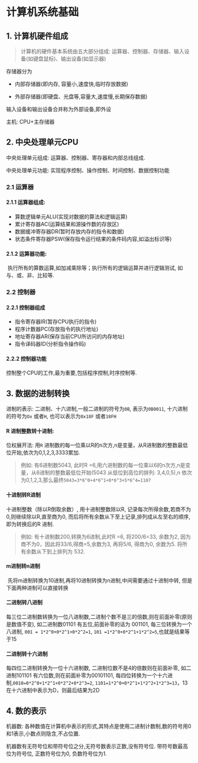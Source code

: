 #  计算机系统基础



##  1. 计算机硬件组成

> 计算机的硬件基本系统由五大部分组成: 运算器、控制器、存储器、输入设备(如键盘鼠标)、输出设备(如显示器)



存储器分为

- 内部存储器(即内存, 容量小,速度快,临时存放数据)

- 外部存储器(即硬盘、光盘等,容量大,速度慢,长期保存数据)

输入设备和输出设备合并称为外部设备,即外设

主机: CPU+主存储器



## 2. 中央处理单元CPU

中央处理单元组成: 运算器、控制器、寄存器和内部总线组成. 

中央处理单元功能: 实现程序控制、操作控制、时间控制、数据控制功能 

### 2.1 运算器

####  2.1.1 运算器组成:

- 算数逻辑单元ALU(实现对数据的算法和逻辑运算)
- 累计寄存器AC(运算结果和源操作数的存放区)
- 数据缓冲寄存器DR(暂时存放内存的指令和数据)
- 状态条件寄存器PSW(保存指令运行结果的条件码内容,如溢出标识等)

#### 2.1.2 运算器功能:

​    执行所有的算数运算,如加减乘除等；执行所有的逻辑运算并进行逻辑测试, 如与、或、非、比较等. 

###  2.2 控制器

####  2.2.1 控制器组成

- 指令寄存器IR(暂存CPU执行的指令)
- 程序计数器PC(存放指令的执行地址)
- 地址寄存器AR(保存当前CPU所访问的内存地址)
- 指令译码器ID(分析指令操作码)

#### 2.2.2 控制器功能

 控制整个CPU的工作,最为重要,包括程序控制,时序控制等. 



## 3. 数据的进制转换

进制的表示: 二进制、十六进制,一般二进制的符号为`0B`, 表示为`0B0011`, 十六进制的符号为`Ox` 或者`H`, 也可以表示为`0x18F` 或者`18FH`

####  R 进制整数转十进制:

 位权展开法: 用`R` 进制数的每一位乘以R的n次方,n是变量，从R进制数的整数最低位开始,依次为0,1,2,3,3333累加.

> 例如: 有6进制数5043, 此时R =6,用六进制数的每一位乘以6的n次方,n是变量，从6进制的整数最低位开始(5043 从低位到高位的排列: 3,4,0,5),n 依次为0,1,2,3,那么最终`5043=3*6^0+4*6^1+0*6^3+5*6^4=1107`

#### 十进制转R进制

  十进制整数（除以R倒取余数）, 用十进制整数除以R, 记录每次所得余数,若商不为0,则继续除以R,直至商为0, 而后将所有余数从下至上记录,排列成从左至右的顺序,即为转换后的R 进制. 

> 例如: 有十进制数200,转换为6进制,此时R =6, 将200/6=33, 余数为2, 因为商不为0，因此将33/6,得商=5,余数为3, 再将5/6, 得商为0, 余数为5. 将所有余数从下到上排列为 532. 

#### m进制转n进制

​    先将m进制转换为10进制,再将10进制转换为n进制,中间需要通过十进制中转, 但是下面两种进制可以直接转换

#### 二进制转八进制

  每三位二进制数转换为一位八进制数,二进制个数不是三的倍数,则在前面补零(原则是数值不变), 如二进制数01101 有五位,前面补零的话为 001101, 每三位转换为一个八进制, `001 = 1*2^0+0*2^1+0*2^2=1`, `101 =1*2^0+0*2^1+1*2^2=5`,也就是结果等于15

#### 二进制转十六进制

每四位二进制转换为一位十六进制数, 二进制位数不是4的倍数则在前面补零, 如二进制101101 有六位数,则在前面补零为00101101,   每四位转换为一个十六进制,`0010=0*2^0+1*2^1+0*2^2+0*2^3=2`, `1101=1*2^0+0*2^1+1*2^2+1*2^3=13`，13在十六进制中表示为D，则最后结果为2D

## 4. 数的表示

机器数: 各种数值在计算机中表示的形式,其特点是使用二进制计数制,数的符号用0和1表示,小数点则隐含,不占位置. 

机器数有无符号位和带符号位之分,无符号数表示正数,没有符号位. 带符号数最高位为符号位, 正数符号位为0, 负数符号位为1. 

